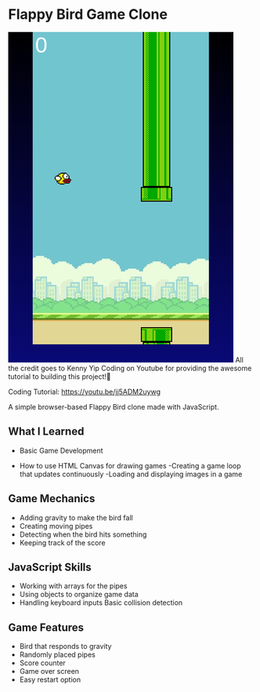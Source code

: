 # Flappy Bird Game Clone

![flappy-bird-clone-sample](assets/screenshot.png)
All the credit goes to Kenny Yip Coding on Youtube for providing the awesome tutorial to building this project!🌟

Coding Tutorial: https://youtu.be/jj5ADM2uywg

A simple browser-based Flappy Bird clone made with JavaScript.

## What I Learned

- Basic Game Development

- How to use HTML Canvas for drawing games
  -Creating a game loop that updates continuously
  -Loading and displaying images in a game

## Game Mechanics

- Adding gravity to make the bird fall
- Creating moving pipes
- Detecting when the bird hits something
- Keeping track of the score

## JavaScript Skills

- Working with arrays for the pipes
- Using objects to organize game data
- Handling keyboard inputs
  Basic collision detection

## Game Features

- Bird that responds to gravity
- Randomly placed pipes
- Score counter
- Game over screen
- Easy restart option
